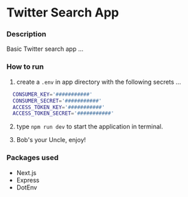 
# Twitter Search App

### Description

Basic Twitter search app ...

### How to run

1. create a `.env` in app directory with the following secrets ...

```sh
  CONSUMER_KEY='###########'
  CONSUMER_SECRET='###########'
  ACCESS_TOKEN_KEY='###########'
  ACCESS_TOKEN_SECRET='###########'
```

2. type `npm run dev` to start the application in terminal.

3. Bob's your Uncle, enjoy!

### Packages used

* Next.js
* Express
* DotEnv